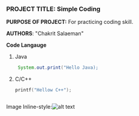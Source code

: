 ### **PROJECT TITLE:** Simple Coding
**PURPOSE OF PROJECT:** For practicing coding skill.

**AUTHORS**: "Chakrit Salaeman"

**Code Langauge**
1. Java
    ```Java
     System.out.print("Hello Java);

2. C/C++
    ```C
    printf("Hellow C++");



Image
Inline-style:![alt text](https://github.com/chakrits/Project/tree/master/Image/../../../../../../../Image/img1.png "Logo Title Text 1")